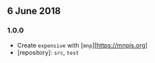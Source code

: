 ## 6 June 2018

### 1.0.0

- Create `expensive` with [`mnp`][https://mnpjs.org]
- [repository]: `src`, `test`
